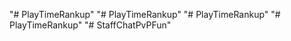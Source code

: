 "# PlayTimeRankup" 
"# PlayTimeRankup" 
"# PlayTimeRankup" 
"# PlayTimeRankup" 
"# StaffChatPvPFun" 
